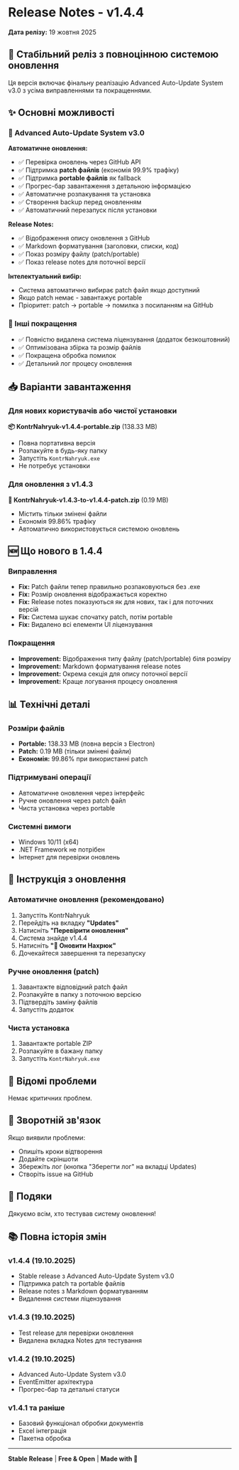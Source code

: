 # Release Notes - v1.4.4

**Дата релізу:** 19 жовтня 2025

## 🎉 Стабільний реліз з повноцінною системою оновлення

Ця версія включає фінальну реалізацію Advanced Auto-Update System v3.0 з усіма виправленнями та покращеннями.

## ✨ Основні можливості

### 🔄 Advanced Auto-Update System v3.0

**Автоматичне оновлення:**
- ✅ Перевірка оновлень через GitHub API
- ✅ Підтримка **patch файлів** (економія 99.9% трафіку)
- ✅ Підтримка **portable файлів** як fallback
- ✅ Прогрес-бар завантаження з детальною інформацією
- ✅ Автоматичне розпакування та установка
- ✅ Створення backup перед оновленням
- ✅ Автоматичний перезапуск після установки

**Release Notes:**
- ✅ Відображення опису оновлення з GitHub
- ✅ Markdown форматування (заголовки, списки, код)
- ✅ Показ розміру файлу (patch/portable)
- ✅ Показ release notes для поточної версії

**Інтелектуальний вибір:**
- Система автоматично вибирає patch файл якщо доступний
- Якщо patch немає - завантажує portable
- Пріоритет: patch → portable → помилка з посиланням на GitHub

### 🐷 Інші покращення

- ✅ Повністю видалена система ліцензування (додаток безкоштовний)
- ✅ Оптимізована збірка та розмір файлів
- ✅ Покращена обробка помилок
- ✅ Детальний лог процесу оновлення

## 📥 Варіанти завантаження

### Для нових користувачів або чистої установки
**📦 KontrNahryuk-v1.4.4-portable.zip** (138.33 MB)
- Повна портативна версія
- Розпакуйте в будь-яку папку
- Запустіть `KontrNahryuk.exe`
- Не потребує установки

### Для оновлення з v1.4.3
**🔄 KontrNahryuk-v1.4.3-to-v1.4.4-patch.zip** (0.19 MB)
- Містить тільки змінені файли
- Економія 99.86% трафіку
- Автоматично використовується системою оновлень

## 🆕 Що нового в 1.4.4

### Виправлення

- **Fix:** Patch файли тепер правильно розпаковуються без .exe
- **Fix:** Розмір оновлення відображається коректно
- **Fix:** Release notes показуються як для нових, так і для поточних версій
- **Fix:** Система шукає спочатку patch, потім portable
- **Fix:** Видалено всі елементи UI ліцензування

### Покращення

- **Improvement:** Відображення типу файлу (patch/portable) біля розміру
- **Improvement:** Markdown форматування release notes
- **Improvement:** Окрема секція для опису поточної версії
- **Improvement:** Краще логування процесу оновлення

## 📊 Технічні деталі

### Розміри файлів
- **Portable:** 138.33 MB (повна версія з Electron)
- **Patch:** 0.19 MB (тільки змінені файли)
- **Економія:** 99.86% при використанні patch

### Підтримувані операції
- Автоматичне оновлення через інтерфейс
- Ручне оновлення через patch файл
- Чиста установка через portable

### Системні вимоги
- Windows 10/11 (x64)
- .NET Framework не потрібен
- Інтернет для перевірки оновлень

## 🔧 Інструкція з оновлення

### Автоматичне оновлення (рекомендовано)

1. Запустіть KontrNahryuk
2. Перейдіть на вкладку **"Updates"**
3. Натисніть **"Перевірити оновлення"**
4. Система знайде v1.4.4
5. Натисніть **"🐷 Оновити Нахрюк"**
6. Дочекайтеся завершення та перезапуску

### Ручне оновлення (patch)

1. Завантажте відповідний patch файл
2. Розпакуйте в папку з поточною версією
3. Підтвердіть заміну файлів
4. Запустіть додаток

### Чиста установка

1. Завантажте portable ZIP
2. Розпакуйте в бажану папку
3. Запустіть `KontrNahryuk.exe`

## 🐛 Відомі проблеми

Немає критичних проблем.

## 📝 Зворотній зв'язок

Якщо виявили проблеми:
- Опишіть кроки відтворення
- Додайте скріншоти
- Збережіть лог (кнопка "Зберегти лог" на вкладці Updates)
- Створіть issue на GitHub

## 🙏 Подяки

Дякуємо всім, хто тестував систему оновлення!

## 📚 Повна історія змін

### v1.4.4 (19.10.2025)
- Stable release з Advanced Auto-Update System v3.0
- Підтримка patch та portable файлів
- Release notes з Markdown форматуванням
- Видалення системи ліцензування

### v1.4.3 (19.10.2025)
- Test release для перевірки оновлення
- Видалена вкладка Notes для тестування

### v1.4.2 (19.10.2025)
- Advanced Auto-Update System v3.0
- EventEmitter архітектура
- Прогрес-бар та детальні статуси

### v1.4.1 та ранiше
- Базовий функціонал обробки документів
- Excel інтеграція
- Пакетна обробка

---

**Stable Release** | **Free & Open** | **Made with 🐷**
